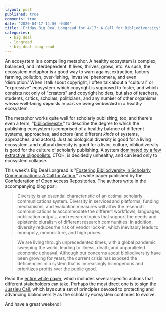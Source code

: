 ```yaml
---
layout: post
published: true
comments: true
date: '2020-04-17 14:50 -0400'
title: 'Friday Big Deal Longread for 4/17: A Call for Bibliodiversity'
categories:
  - big deal
  - longread
  - big deal long read
---
```

An ecosystem is a compelling metaphor. A healthy ecosystem is complex, balanced, and interdependent. It lives, thrives, grows, etc. As such, the ecosystem metaphor is a good way to warn against extraction, factory farming, pollution, over-fishing, 'invasive' phenomena, and even 'disruption.' When I talk about copyright, I often talk about a "cultural" or "expressive" ecosystem, which copyright is supposed to foster, and which consists not only of "creators" and copyright holders, but also of teachers, students, critics, scholars, politicians, and any number of other organisms whose well-being depends in part on being embedded in a healthy ecosystem. 

The metaphor works quite well for scholarly publishing, too, and there's even a term, "[bibliodiversity](https://en.wikipedia.org/wiki/Bibliodiversity)," to describe the degree to which the publishing ecosystem is comprised of a healthy balance of different systems, approaches, and actors (and different *kinds* of systems, approaches, and actors). Just as biological diversity is good for a living ecosystem, and cultural diversity is good for a living culture, bibliodiversity is good for the culture of scholarly publishing. A system [dominated by a few extractive oligopolists](https://journals.plos.org/plosone/article?action=click&contentCollection=meter-links-click&contentId=&id=10.1371/journal.pone.0127502&mediaId=&module=meter-Links&pgtype=article&priority=true&referrer=&version=meter+at+null), OTOH, is decidedly unhealthy, and can lead only to ecosystem collapse.

This week's Big Deal Longread is "[Fostering Bibliodiversity in Scholarly Communications: A Call for Action](https://zenodo.org/record/3752923#.Xpibhy-z3OS)," a white paper published by the Confederation of Open Access Repositories. The authors [write](https://www.coar-repositories.org/news-updates/fostering-bibliodiversity-in-scholarly-communications-a-call-for-action/) in the accompanying blog post:

> Diversity is an essential characteristic of an optimal scholarly communications system. Diversity in services and platforms, funding mechanisms, and evaluation measures will allow the research communications to accommodate the different workflows, languages, publication outputs, and research topics that support the needs and epistemic pluralism of different research communities. In addition, diversity reduces the risk of vendor lock-in, which inevitably leads to monopoly, monoculture, and high prices.

> We are living through unprecedented times, with a global pandemic sweeping the world, leading to illness, death, and unparalleled economic upheaval.  Although our concerns about bibliodiversity have been growing for years, the current crisis has exposed the deficiencies in a system that is increasingly homogenous and prioritizes profits over the public good.

Read the [entire white paper](https://zenodo.org/record/3752923#.Xpibhy-z3OS), which includes several specific actions that different stakeholders can take. Perhaps the most direct one is to sign the [Jussieu Call](https://jussieucall.org/jussieu-call/), which lays out a set of principles devoted to protecting and advancing bibliodiversity as the scholarly ecosystem continues to evolve.

And have a great weekend!